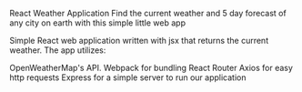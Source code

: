React Weather Application
Find the current weather and 5 day forecast of any city on earth with this simple little web app

Simple React web application written with jsx that returns the current weather. The app utilizes:

OpenWeatherMap's API.
Webpack for bundling
React Router
Axios for easy http requests
Express for a simple server to run our application